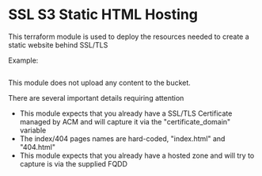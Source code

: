# SSL S3 Static HTML Hosting

This terraform module is used to deploy the resources needed to create a static website behind SSL/TLS

Example:

``` hcl

```

This module does not upload any content to the bucket.

There are several important details requiring attention

* This module expects that you already have a SSL/TLS Certificate managed by ACM and will capture it via the "certificate_domain" variable
* The index/404 pages names are hard-coded, "index.html" and "404.html"
* This module expects that you already have a hosted zone and will try to capture is via the supplied FQDD
